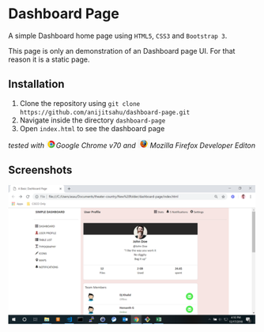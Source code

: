# Dashboard Page
A simple Dashboard home page using `HTML5`, `CSS3` and `Bootstrap 3`.

This page is only an demonstration of an Dashboard page UI. For that reason it is a static page.

## Installation

1. Clone the repository using `git clone https://github.com/anijitsahu/dashboard-page.git`
2. Navigate inside the directory `dashboard-page`
3. Open `index.html` to see the dashboard page
 
*tested with <img src="screenshots/chrome.png" width="20px" title="Google Chrome">Google Chrome v70 and <img src="screenshots/firefox.png" width="25px" title="Firefox Developer edition">Mozilla Firefox Developer Editon*  

## Screenshots
<img src="screenshots/Screenshot.png" width="500px" title="Dashboard page">

